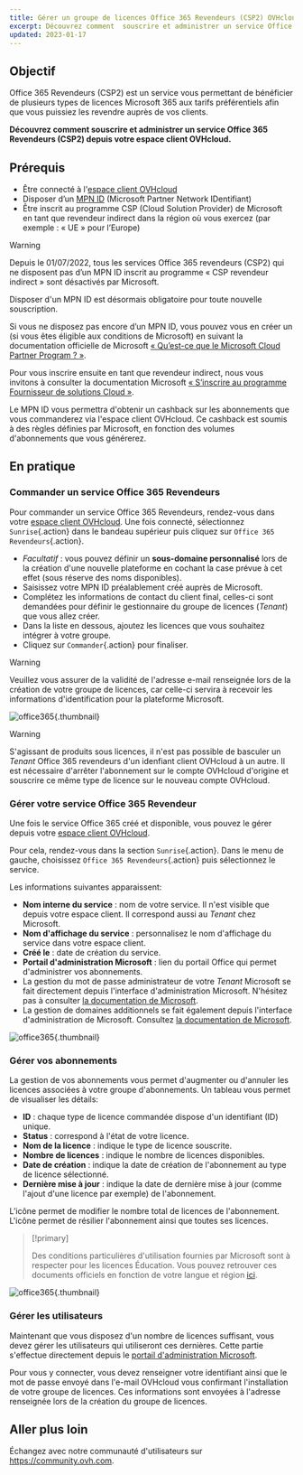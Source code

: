 ```yaml
---
title: Gérer un groupe de licences Office 365 Revendeurs (CSP2) OVHcloud
excerpt: Découvrez comment  souscrire et administrer un service Office 365 Revendeurs (CSP2) chez OVHcloud
updated: 2023-01-17
---
```


## Objectif 

Office 365 Revendeurs (CSP2) est un service vous permettant de bénéficier de plusieurs types de licences Microsoft 365 aux tarifs préférentiels afin que vous puissiez les revendre auprès de vos clients.

**Découvrez comment souscrire et administrer un service Office 365 Revendeurs (CSP2) depuis votre espace client OVHcloud.**

## Prérequis

- Être connecté à l'[espace client OVHcloud](/links/manager)
- Disposer d’un [MPN ID](https://learn.microsoft.com/partner-center/mpn-create-a-partner-center-account) (Microsoft Partner Network IDentifiant) 
- Être inscrit au programme CSP (Cloud Solution Provider) de Microsoft en tant que revendeur indirect dans la région où vous exercez (par exemple : « UE » pour l’Europe)

> [!warning]
>
> Depuis le 01/07/2022, tous les services Office 365 revendeurs (CSP2) qui ne disposent pas d’un MPN ID inscrit au programme « CSP revendeur indirect » sont désactivés par Microsoft.
>
> Disposer d'un MPN ID est désormais obligatoire pour toute nouvelle souscription.
>

Si vous ne disposez pas encore d’un MPN ID, vous pouvez vous en créer un (si vous êtes éligible aux conditions de Microsoft) en suivant la documentation officielle de Microsoft [« Qu’est-ce que le Microsoft Cloud Partner Program ? »](https://docs.microsoft.com/partner-center/mpn-create-a-partner-center-account).

Pour vous inscrire ensuite en tant que revendeur indirect, nous vous invitons à consulter la documentation Microsoft [« S’inscrire au programme Fournisseur de solutions Cloud »](https://docs.microsoft.com/partner-center/enrolling-in-the-csp-program#enroll-as-an-indirect-reseller).

Le MPN ID vous permettra d'obtenir un cashback sur les abonnements que vous commanderez via l'espace client OVHcloud. Ce cashback est soumis à des règles définies par Microsoft, en fonction des volumes d'abonnements que vous générerez.

## En pratique

### Commander un service Office 365 Revendeurs

Pour commander un service Office 365 Revendeurs, rendez-vous dans votre [espace client OVHcloud](/links/manager). Une fois connecté, sélectionnez `Sunrise`{.action} dans le bandeau supérieur puis cliquez sur `Office 365 Revendeurs`{.action}.

- *Facultatif* : vous pouvez définir un **sous-domaine personnalisé** lors de la création d'une nouvelle plateforme en cochant la case prévue à cet effet (sous réserve des noms disponibles).
- Saisissez votre MPN ID préalablement créé auprès de Microsoft.
- Complétez les informations de contact du client final, celles-ci sont demandées pour définir le gestionnaire du groupe de licences (*Tenant*) que vous allez créer.
- Dans la liste en dessous, ajoutez les licences que vous souhaitez intégrer à votre groupe.
- Cliquez sur `Commander`{.action} pour finaliser.

> [!warning]
> Veuillez vous assurer de la validité de l'adresse e-mail renseignée lors de la création de votre groupe de licences, car celle-ci servira à recevoir les informations d'identification pour la plateforme Microsoft.
>

![office365](images/csp2-01.png){.thumbnail}

> [!warning]
> S'agissant de produits sous licences, il n'est pas possible de basculer un *Tenant* Office 365 revendeurs d'un idenfiant client OVHcloud à un autre. Il est nécessaire d'arrêter l'abonnement sur le compte OVHcloud d'origine et souscrire ce même type de licence sur le nouveau compte OVHcloud.
> 

### Gérer votre service Office 365 Revendeur

Une fois le service Office 365 créé et disponible, vous pouvez le gérer depuis votre [espace client OVHcloud](/links/manager).

Pour cela, rendez-vous dans la section `Sunrise`{.action}. Dans le menu de gauche, choisissez `Office 365 Revendeurs`{.action} puis sélectionnez le service.

Les informations suivantes apparaissent:

- **Nom interne du service** : nom de votre service. Il n'est visible que depuis votre espace client. Il correspond aussi au *Tenant* chez Microsoft.
- **Nom d'affichage du service** : personnalisez le nom d'affichage du service dans votre espace client.
- **Créé le** : date de création du service.
- **Portail d'administration Microsoft** : lien du portail Office qui permet d'administrer vos abonnements.
- La gestion du mot de passe administrateur de votre *Tenant* Microsoft se fait directement depuis l'interface d'administration Microsoft. N'hésitez pas à consulter [la documentation de Microsoft](https://support.microsoft.com/account-billing/reset-a-forgotten-microsoft-account-password-eff4f067-5042-c1a3-fe72-b04d60556c37).
- La gestion de domaines additionnels se fait également depuis l'interface d'administration de Microsoft. Consultez [la documentation de Microsoft](https://support.microsoft.com/office/connect-your-domain-to-office-365-cd74b4fa-6d34-4669-9937-ed178ac84515).

![office365](images/sunrise_office365_CSP2_services_details.png){.thumbnail}

### Gérer vos abonnements

La gestion de vos abonnements vous permet d'augmenter ou d'annuler les licences associées à votre groupe d'abonnements. Un tableau vous permet de visualiser les détails:

- **ID** : chaque type de licence commandée dispose d'un identifiant (ID) unique.
- **Status** : correspond à l'état de votre licence.
- **Nom de la licence** : indique le type de licence souscrite.
- **Nombre de licences** : indique le nombre de licences disponibles.
- **Date de création** : indique la date de création de l'abonnement au type de licence sélectionné.
- **Dernière mise à jour** : indique la date de dernière mise à jour (comme l'ajout d'une licence par exemple) de l'abonnement.

L’icône <i class="icons-pen"></i> permet de modifier le nombre total de licences de l'abonnement. L'icône <i class="icons-bin"></i> permet de résilier l'abonnement ainsi que toutes ses licences.

> [!primary]
>
> Des conditions particulières d'utilisation fournies par Microsoft sont à respecter pour les licences Éducation. Vous pouvez retrouver ces documents officiels en fonction de votre langue et région [ici](https://www.microsoft.com/licensing/docs).
>

![office365](images/sunrise_office365_CSP2_Subscribers.png){.thumbnail}

### Gérer les utilisateurs

Maintenant que vous disposez d'un nombre de licences suffisant, vous devez gérer les utilisateurs qui utiliseront ces dernières. Cette partie s'effectue directement depuis le [portail d'administration Microsoft](https://portal.office.com/Admin/Default.aspx).

Pour vous y connecter, vous devez renseigner votre identifiant ainsi que le mot de passe envoyé dans l'e-mail OVHcloud vous confirmant l'installation de votre groupe de licences. Ces informations sont envoyées à l'adresse renseignée lors de la création du groupe de licences.

## Aller plus loin

Échangez avec notre communauté d'utilisateurs sur <https://community.ovh.com>.
